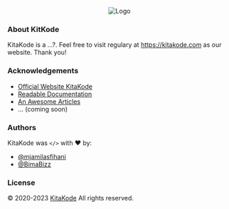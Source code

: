 <p align="center" width="100%">
    <img src="https://avatars.githubusercontent.com/u/123365929?s=225" alt="Logo"/>
</p>

### About KitKode

KitaKode is a ...?. Feel free to visit regulary at https://kitakode.com as our website. Thank you!

### Acknowledgements

 - [Official Website KitaKode](https://kitakode.com/)
 - [Readable Documentation](https://kitakode.com/docs/)
 - [An Awesome Articles](https://kitakode.com/blog/)
 - ... (coming soon)

### Authors

KitaKode was `</>` with :heart: by:

- [@mjamilasfihani](https://github.com/mjamilasfihani)
- [@BimaBizz](https://github.com/BimaBizz)

### License

&copy; 2020-2023 [KitaKode](https://kitakode.com/) All rights reserved.
